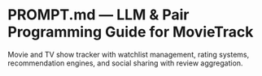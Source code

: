 # PROMPT.md — LLM & Pair Programming Guide for MovieTrack

Movie and TV show tracker with watchlist management, rating systems, recommendation engines, and social sharing with review aggregation.

